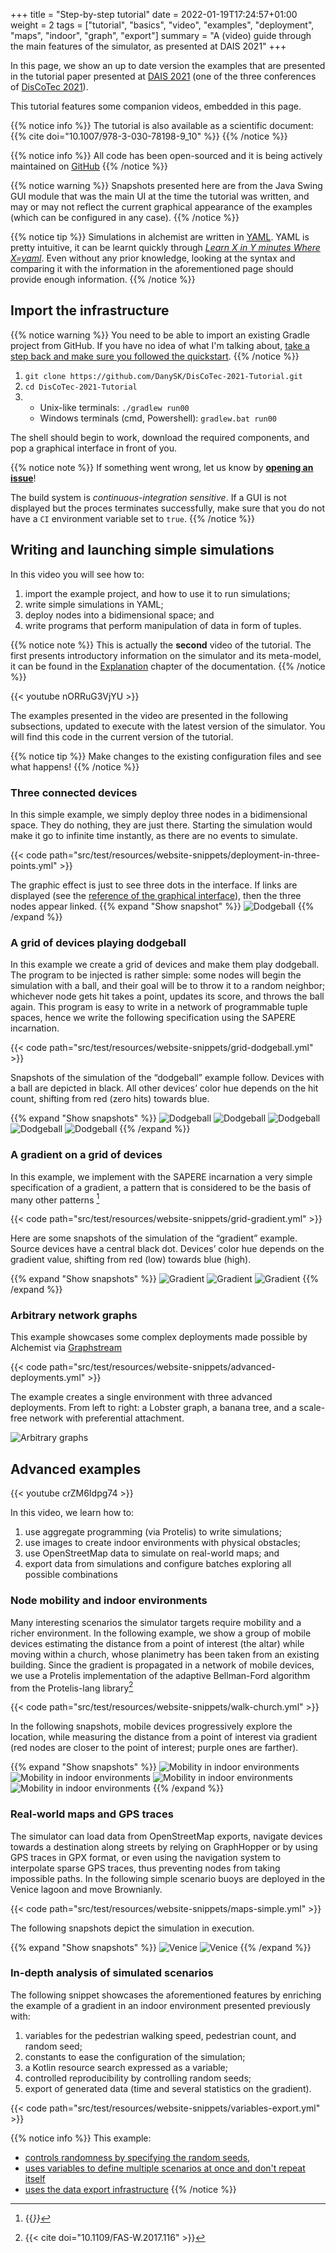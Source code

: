 +++
title = "Step-by-step tutorial"
date = 2022-01-19T17:24:57+01:00
weight = 2
tags = ["tutorial", "basics", "video", "examples", "deployment", "maps", "indoor", "graph", "export"]
summary = "A (video) guide through the main features of the simulator, as presented at DAIS 2021"
+++

In this page, we show an up to date version the examples that are presented in the tutorial paper presented at
[DAIS 2021](https://www.discotec.org/2021/dais.html)
(one of the three conferences of [DisCoTec 2021](https://www.discotec.org/2021/)).

This tutorial features some companion videos, embedded in this page.

{{% notice info %}}
The tutorial is also available as a scientific document: {{% cite doi="10.1007/978-3-030-78198-9_10" %}}
{{% /notice %}}

{{% notice info %}}
All code has been open-sourced and it is being actively maintained on [GitHub](https://github.com/DanySK/DisCoTec-2021-Tutorial)
{{% /notice %}}

{{% notice warning %}}
Snapshots presented here are from the Java Swing GUI module that was the main UI at the time the tutorial was written,
and may or may not reflect the current graphical appearance of the examples
(which can be configured in any case).
{{% /notice %}}

{{% notice tip %}}
Simulations in alchemist are written in [YAML](https://yaml.org/).
YAML is pretty intuitive, it can be learnt quickly through
*[Learn X in Y minutes Where X=yaml](https://learnxinyminutes.com/docs/yaml/)*.
Even without any prior knowledge, looking at the syntax and comparing it with the information in the aforementioned page
should provide enough information.
{{% /notice %}}

## Import the infrastructure

{{% notice warning %}}
You need to be able to import an existing Gradle project from GitHub.
If you have no idea of what I'm talking about,
[take a step back and make sure you followed the quickstart](../quickstart).
{{% /notice %}}

1. `git clone https://github.com/DanySK/DisCoTec-2021-Tutorial.git`
2. `cd DisCoTec-2021-Tutorial`
3.
    * Unix-like terminals: `./gradlew run00`
    * Windows terminals (cmd, Powershell): `gradlew.bat run00`

The shell should begin to work, download the required components, and pop a graphical interface in front of you.

{{% notice note %}}
If something went wrong, let us know by **[opening an issue](https://github.com/DanySK/DisCoTec-2021-Tutorial/issues/new/choose)**!

The build system is *continuous-integration sensitive*.
If a GUI is not displayed but the proces terminates successfully,
make sure that you do not have a `CI` environment variable set to `true`.
{{% /notice %}}

## Writing and launching simple simulations

In this video you will see how to:
1. import the example project, and how to use it to run simulations;
2. write simple simulations in YAML;
3. deploy nodes into a bidimensional space; and
4. write programs that perform manipulation of data in form of tuples.

{{% notice note %}}
This is actually the **second** video of the tutorial.
The first presents introductory information on the simulator and its meta-model,
it can be found in the [Explanation](/explanation/) chapter of the documentation.
{{% /notice %}}

{{< youtube nORRuG3VjYU >}}


The examples presented in the video are presented in the following subsections,
updated to execute with the latest version of the simulator.
You will find this code in the current version of the tutorial.

{{% notice tip %}}
Make changes to the existing configuration files and see what happens!
{{% /notice %}}


### Three connected devices

In this simple example, we simply deploy three nodes in a bidimensional space.
They do nothing, they are just there.
Starting the simulation would make it go to infinite time instantly,
as there are no events to simulate.

{{< code path="src/test/resources/website-snippets/deployment-in-three-points.yml" >}}

The graphic effect is just to see three dots in the interface.
If links are displayed (see the [reference of the graphical interface](/reference/default-ui)),
then the three nodes appear linked.
{{% expand "Show snapshot" %}}
![Dodgeball](3nodes.png)
{{% /expand %}}

### A grid of devices playing dodgeball

In this example we create a grid of devices
and make them play dodgeball. The program to be injected is rather simple:
some nodes will begin the simulation with a ball, and their goal will be to
throw it to a random neighbor; whichever node gets hit takes a point, updates
its score, and throws the ball again. This program is easy to write in a network
of programmable tuple spaces, hence we write the following specification using
the SAPERE incarnation.

{{< code path="src/test/resources/website-snippets/grid-dodgeball.yml" >}}

Snapshots of the simulation of the “dodgeball” example follow.
Devices with a ball are depicted in black. All other devices’ color hue depends on the
hit count, shifting from red (zero hits) towards blue.

{{% expand "Show snapshots" %}}
![Dodgeball](dodgeball00.png)
![Dodgeball](dodgeball01.png)
![Dodgeball](dodgeball02.png)
![Dodgeball](dodgeball03.png)
![Dodgeball](dodgeball04.png)
{{% /expand %}}

### A gradient on a grid of devices

In this example, we implement with the SAPERE incarnation a very simple
specification of a gradient, a pattern that is considered to be the basis of many
other patterns [^bio-patterns]

[^bio-patterns]: {{<cite doi="10.1007/s11047-012-9324-y" >}}

{{< code path="src/test/resources/website-snippets/grid-gradient.yml" >}}

Here are some snapshots of the simulation of the “gradient” example.
Source devices have a central black dot. Devices’ color hue depends on the gradient
value, shifting from red (low) towards blue (high).

{{% expand "Show snapshots" %}}
![Gradient](gradient00.png)
![Gradient](gradient01.png)
![Gradient](gradient02.png)
{{% /expand %}}

### Arbitrary network graphs

This example showcases some complex deployments made possible by Alchemist via [Graphstream](https://github.com/graphstream/)

{{< code path="src/test/resources/website-snippets/advanced-deployments.yml" >}}

The example creates a single environment with three advanced deployments. From left to right: a
Lobster graph, a banana tree, and a scale-free network with preferential attachment.

![Arbitrary graphs](/images/simulator/graphstream.png)

## Advanced examples

{{< youtube crZM6Idpg74 >}}

In this video, we learn how to:
1. use aggregate programming (via Protelis) to write simulations;
2. use images to create indoor environments with physical obstacles;
3. use OpenStreetMap data to simulate on real-world maps; and
4. export data from simulations and configure batches exploring all possible combinations

### Node mobility and indoor environments

Many interesting scenarios the simulator targets
require mobility and a richer environment. In the following example, we show
a group of mobile devices estimating the distance from a point of interest (the
altar) while moving within a church, whose planimetry has been taken from
an existing building.
Since the gradient is propagated in a network of mobile devices, we use a Protelis implementation of the
adaptive Bellman-Ford algorithm from the Protelis-lang library[^protelis-lang]

[^protelis-lang]: {{< cite doi="10.1109/FAS-W.2017.116" >}}

{{< code path="src/test/resources/website-snippets/walk-church.yml" >}}

In the following snapshots, mobile devices progressively explore the location, while measuring the distance from a point of interest
via gradient (red nodes are closer to the point of interest; purple ones are farther).

{{% expand "Show snapshots" %}}
![Mobility in indoor environments](chiaravalle00.png)
![Mobility in indoor environments](chiaravalle01.png)
![Mobility in indoor environments](chiaravalle02.png)
![Mobility in indoor environments](chiaravalle03.png)
{{% /expand %}}

### Real-world maps and GPS traces

The simulator can
load data from OpenStreetMap exports, navigate devices towards a destination
along streets by relying on GraphHopper or by using GPS traces in GPX format,
or even using the navigation system to interpolate sparse GPS traces, thus
preventing nodes from taking impossible paths. In the following simple
scenario buoys are deployed in the Venice lagoon and move Brownianly.

{{< code path="src/test/resources/website-snippets/maps-simple.yml" >}}

The following snapshots depict the simulation in execution.

{{% expand "Show snapshots" %}}
![Venice](venice.png)
![Venice](venice2.png)
{{% /expand %}}

### In-depth analysis of simulated scenarios

The following snippet showcases the aforementioned features by enriching
the example of a gradient in an indoor environment presented previously with:

1. variables for the pedestrian walking speed, pedestrian count, and random seed;
2. constants to ease the configuration of the simulation;
3. a Kotlin resource search expressed as a variable;
4. controlled reproducibility by controlling random seeds;
5. export of generated data (time and several statistics on the gradient).

{{< code path="src/test/resources/website-snippets/variables-export.yml" >}}

{{% notice info %}}
This example:
* [controls randomness by specifying the random seeds](/howtos/simulation/repeatability),
* [uses variables to define multiple scenarios at once and don't repeat itself](/howtos/simulation/variables)
* [uses the data export infrastructure](/howtos/simulation/export)
  {{% /notice %}}
